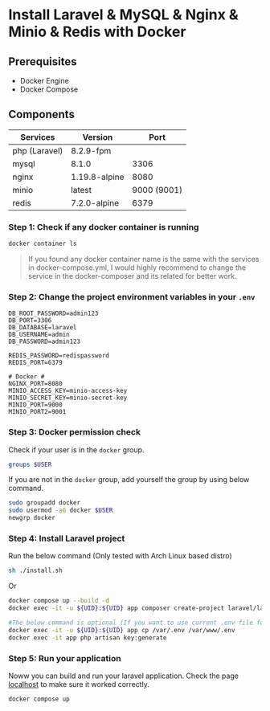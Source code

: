 
# Install Laravel & MySQL & Nginx & Minio & Redis with Docker 

## Prerequisites

- Docker Engine
- Docker Compose

## Components

|Services|Version|Port|
|-----|-----|-----|
|php (Laravel)|8.2.9-fpm||
|mysql|8.1.0|3306|
|nginx|1.19.8-alpine|8080|
|minio|latest|9000 (9001)|
|redis|7.2.0-alpine|6379|

### Step 1: Check if any docker container is running
```bash
docker container ls
```
>If you found any docker container name is the same with the services in docker-compose.yml, I would highly recommend to change the service in the docker-composer and its related for better work.

### Step 2: Change the project environment variables in your `.env`

```dotenv
DB_ROOT_PASSWORD=admin123
DB_PORT=3306
DB_DATABASE=laravel
DB_USERNAME=admin
DB_PASSWORD=admin123

REDIS_PASSWORD=redispassword
REDIS_PORT=6379

# Docker #
NGINX_PORT=8080
MINIO_ACCESS_KEY=minio-access-key
MINIO_SECRET_KEY=minio-secret-key
MINIO_PORT=9000
MINIO_PORT2=9001
```

### Step 3: Docker permission check

Check if your user is in the `docker` group.
```bash
groups $USER
```

If you are not in the `docker` group, add yourself the group by using below command.
```bash
sudo groupadd docker
sudo usermod -aG docker $USER
newgrp docker
```

### Step 4: Install Laravel project

Run the below command (Only tested with Arch Linux based distro)
```bash
sh ./install.sh
```

Or

```bash
docker compose up --build -d
docker exec -it -u ${UID}:${UID} app composer create-project laravel/laravel .

#The below command is optional (If you want to use current .env file for your project)
docker exec -it -u ${UID}:${UID} app cp /var/.env /var/www/.env
docker exec -it app php artisan key:generate
```

### Step 5: Run your application
Noww you can build and run your laravel application. Check the page [localhost](http://127.0.0.1:8080) to make sure it worked correctly.
```bash
docker compose up
```


